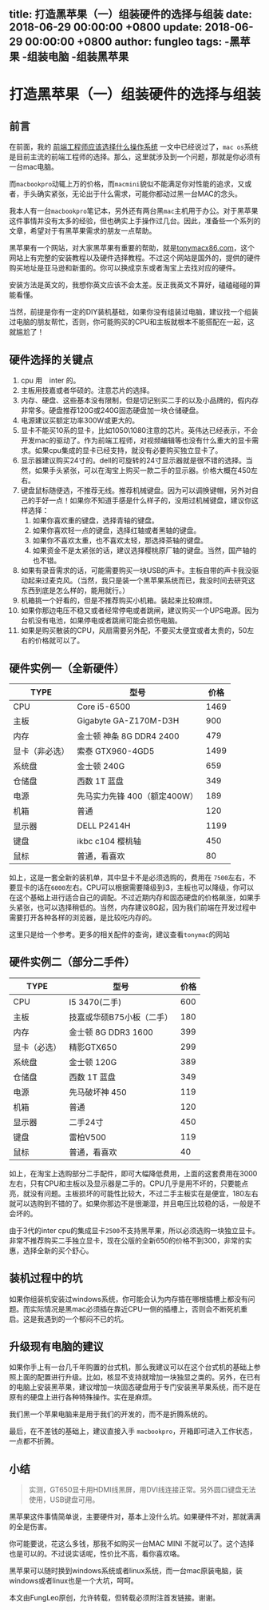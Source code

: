 title: 打造黑苹果（一）组装硬件的选择与组装
date: 2018-06-29 00:00:00 +0800
update: 2018-06-29 00:00:00 +0800
author: fungleo
tags:
    -黑苹果
    -组装电脑
    -组装黑苹果
---

# 打造黑苹果（一）组装硬件的选择与组装

## 前言

在前面，我的 [前端工程师应该选择什么操作系统](http://blog.csdn.net/fungleo/article/details/56685306) 一文中已经说过了，`mac os`系统 是目前主流的前端工程师的选择。那么，这里就涉及到一个问题，那就是你必须有一台mac电脑。

而`macbookpro`动辄上万的价格，而`macmini`貌似不能满足你对性能的追求，又或者，手头确实紧张，无论出于什么需求，可能你都动过黑一台MAC的念头。

我本人有一台`macbookpro`笔记本，另外还有两台黑`mac`主机用于办公。对于黑苹果这件事情并没有太多的经验，但也确实上手操作过几台。因此，准备些一个系列的文章，希望对于有黑苹果需求的朋友一点帮助。

黑苹果有一个网站，对大家黑苹果有重要的帮助，就是[tonymacx86.com](http://wwwtonymacx86.com)，这个网站上有完整的安装教程以及硬件选择教程。不过这个网站是国外的，提供的硬件购买地址是亚马逊和新蛋的。你可以换成京东或者淘宝上去找对应的硬件。

安装方法是英文的，我想你英文应该不会太差。反正我英文不算好，磕磕碰碰的算能看懂。

当然，前提是你有一定的DIY装机基础，如果你没有组装过电脑，建议找一个组装过电脑的朋友帮忙，否则，你可能购买的CPU和主板就根本不能搭配在一起，这就尴尬了！

## 硬件选择的关键点

1. cpu 用　inter 的。
2. 主板用技嘉或者华硕的。注意芯片的选择。
3. 内存、硬盘、这些基本没有限制，但是切记别买二手的以及小品牌的，假内存非常多。硬盘推荐120G或240G固态硬盘加一块仓储硬盘。
4. 电源建议买额定功率300W或更大的。
5. 显卡不能买10系的显卡，比如1050\1080注意的芯片。英伟达已经表示，不会开发mac的驱动了。作为前端工程师，对视频编辑等也没有什么重大的显卡需求。如果cpu集成的显卡已经支持，就没有必要购买独立显卡了。
6. 显示器建议购买24寸的。dell的可旋转的24寸显示器就是很不错的选择。当然，如果手头紧张，可以在淘宝上购买一款二手的显示器。价格大概在450左右。
7. 键盘鼠标随便选，不推荐无线。推荐机械键盘。因为可以调换键帽，另外对自己的手好一点！如果你不知道手感是什么样子的，没用过机械键盘，建议你这样选择：
	1. 如果你喜欢重的键盘，选择青轴的键盘。
	2. 如果你喜欢轻一点的键盘，选择红轴或者黑轴的键盘。
	3. 如果你不喜欢太重，也不喜欢太轻，那选择茶轴的键盘。
	4. 如果资金不是太紧张的话，建议选择樱桃原厂轴的键盘。当然，国产轴的也不错。
8. 如果有录音需求的话，可能需要购买一块USB的声卡。主板自带的声卡我没驱动起来过麦克风。（当然，我只是装一个黑苹果系统而已，我没时间去研究这东西到底是怎么样的，能用就行。）
9. 机箱挑一个好看的，但是不推荐购买小机箱。装起来比较麻烦。
10. 如果你那边电压不稳又或者经常停电或者跳闸，建议购买一个UPS电源。因为台机没有电池，如果停电或者跳闸可能会损伤电脑。
11. 如果是购买散装的CPU，风扇需要另外配，不要买太便宜或者太贵的，50左右的价格就可以了。

## 硬件实例一（全新硬件）

TYPE | 型号 | 价格
----- | ------ | -----
CPU | Core i5-6500 | 1469
主板 | Gigabyte GA-Z170M-D3H | 900
内存 | 金士顿 神条 8G DDR4 2400 | 479
显卡（非必选） | 索泰 GTX960-4GD5 | 1499
系统盘 | 金士顿 240G | 659
仓储盘 | 西数 1T 蓝盘 | 349
电源 | 先马实力先锋 400（额定400W） | 189
机箱 | 普通 | 120
显示器 | DELL P2414H | 1199
键盘 | ikbc c104 樱桃轴 | 450
鼠标 | 普通，看喜欢 | 80

如上，这是一套全新的装机单，其中显卡不是必须选购的，费用在 `7500`左右，不要显卡的话在`6000`左右。CPU可以根据需要降级到i3，主板也可以降级，你可以在这个基础上进行适合自己的调配。不过近期内存和固态硬盘的价格飙涨，如果手头紧张，也可以选择稍低的。当然，内存建议8G起，因为我们前端在开发过程中需要打开各种各样的浏览器，是比较吃内存的。

这里只是给一个参考。更多的相关配件的查询，建议查看`tonymac`的网站

## 硬件实例二（部分二手件）
TYPE | 型号 | 价格
----- | ------ | -----
CPU | I5 3470(二手) | 600
主板 | 技嘉或华硕B75小板（二手）| 180
内存 | 金士顿 8G DDR3 1600 | 399
显卡（必选）| 精影GTX650 | 299
系统盘 | 金士顿 120G | 389
仓储盘 | 西数 1T 蓝盘 | 349
电源 | 先马破坏神 450 | 119
机箱 | 普通 | 120 
显示器| 二手24寸 | 450
键盘 | 雷柏V500 | 119
鼠标 | 普通，看喜欢 | 40

如上，在淘宝上选购部分二手配件，即可大幅降低费用，上面的这套费用在3000左右，只有CPU和主板以及显示器是二手的。CPU几乎是用不坏的，只要能点亮，就没有问题。主板损坏的可能性比较大，不过二手主板实在是便宜，180左右就可以选购到不错的了。如果你那边不是很潮湿，并且电压比较稳的话，一般是不会坏的。

由于3代的inter cpu的集成显卡`2500`不支持黑苹果，所以必须选购一块独立显卡。非常不推荐购买二手独立显卡，现在公版的全新650的价格不到300，非常的实惠，选择全新的买个舒心。

## 装机过程中的坑

如果你组装机安装过windows系统，你可能会认为内存插在哪根插槽上都没有问题。而实际情况是黑mac必须插在靠近CPU一侧的插槽上，否则会不断死机重启。这是我遇到的一个郁闷不已的坑。

## 升级现有电脑的建议

如果你手上有一台几千年购置的台式机，那么我建议可以在这个台式机的基础上参照上面的配置进行升级。比如，核显不支持就增加一块独显之类的。另外，在已有的电脑上安装黑苹果，建议增加一块固态硬盘用于专门安装黑苹果系统，而不是在原有的硬盘上进行各种特殊操作。实在是麻烦。

我们黑一个苹果电脑来是用于我们的开发的，而不是折腾系统的。

最后，在不差钱的基础上，建议直接入手 `macbookpro`，开箱即可进入工作状态，一点都不折腾。

## 小结

> 实测，GT650显卡用HDMI线黑屏，用DVI线连接正常。另外圆口键盘无法使用，USB键盘可用。

黑苹果这件事情简单说，主要硬件对，基本上没什么坑。如果硬件不对，那就满满的全是伤害。

你可能要说，花这么多钱，那我不如购买一台MAC MINI 不就可以了。这个选择也是可以的。不过说实话呢，性价比不高，看你喜欢咯。

黑苹果可以随时换到windows系统或者linux系统，而一台mac原装电脑，装windows或者linux也是一个大坑，呵呵。

本文由FungLeo原创，允许转载，但转载必须附注首发链接。谢谢。

